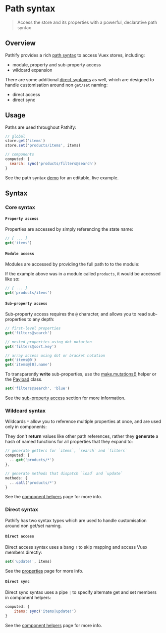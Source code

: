 # Path syntax

> Access the store and its properties with a powerful, declarative path syntax

## Overview

Pathify provides a rich [path syntax](#core-syntax) to access Vuex stores, including:

- module, property and sub-property access
- wildcard expansion

There are some additional [direct syntaxes](#direct-syntax) as well, which are designed to handle customisation around non `get/set` naming:

- direct access
- direct sync


## Usage

Paths are used throughout Pathify:

```js
// global
store.get('items')
store.set('products/items', items)

// components
computed: {
  search: sync('products/filters@search')
}
```

See the path syntax [demo](https://codesandbox.io/s/github/davestewart/vuex-pathify-demos/tree/master/main?initialpath=api/paths) for an editable, live example.



## Syntax

### Core syntax

#### `Property access`

Properties are accessed by simply referencing the state name:

```js
// [ ... ]
get('items')
```

#### `Module access`

Modules are accessed by providing the full path to to the module:

If the example above was in a module called `products`, it would be accessed like so:

```js
// [ ... ]
get('products/items')
```


#### `Sub-property access`

Sub-property access requires the `@` character, and allows you to read sub-properties to any depth:

```js
// first-level properties
get('filters@search')
```
```js
// nested properties using dot notation
get('filters@sort.key')
```
```js
// array access using dot or bracket notation
get('items@0')
get('items@[0].name')
```

To transparently **write** sub-properties, use the [make.mutations()](/api/store.md#make-mutations) helper or the [Payload](/api/properties.md#payload-class) class.

```js
set('filters@search', 'blue')
```

See the [sub-property access](/api/properties.md#sub-property-access) section for more information.


### Wildcard syntax

Wildcards `*` allow you to reference multiple properties at once, and are used only in components:

They don't **return** values like other path references, rather they **generate** a hash of named functions for all properties that they expand to:

```js
// generate getters for `items`, `search` and `filters`
computed: {
  ...get('products/*') 
},

// generate methods that dispatch `load` and `update`
methods: {
  ...call('products/*') 
}
```


See the [component helpers](/api/component.md#wildcard-property-access) page for more info.



### Direct syntax

Pathify has two syntax types which are used to handle customisation around non get/set naming. 

#### `Direct access`

Direct access syntax uses a bang `!` to skip mapping and access Vuex members directly:

```js
set('update!', items)
```

See the [properties](/api/properties.md#direct-property-access) page for more info.

#### `Direct sync`

Direct sync syntax uses a pipe `|` to specify alternate get and set members in component helpers:

```js
computed: {
    items: sync('items|update!')
}
```

See the [component helpers](/api/component.md#sync) page for more info.
